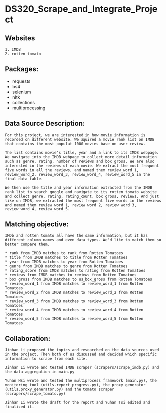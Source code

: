# DS320_Scrape_and_Integrate_Project

## Websites 
    1. IMDB 
    2. rotten tomato 

## Packages: 
* requests 
* bs4 
* selenium 
* nltk
* collections
* multiprocessing 

## Data Source Description: 

    For this project, we are interested in how movie information is recorded on different website. We aquired a movie rank list on IMDB that contains the most populat 1000 movies base on user review. 
    
    The list contains movie's title, year and a link to its IMDB webpage. We navigate into the IMDB webpage to collect more detail information such as genre, rating, number of reviews and box gross. We are also interested in the reviews of each movie. We extract the most frequent five words in all the reviews, and named them review_word_1, review_word_2, review_word_3, review_word_4, review_word_5 in the final data table. 

    We then use the title and year information extracted from the IMDB rank list to search google and navigate to its rotten tomato website and collect genre, rating, rating_count, box gross, reviews. And just like on IMDB, we extracted the most frequent five words in the reviews and named them review_word_1, review_word_2, review_word_3, review_word_4, review_word_5. 

## Matching objective: 

    IMDb and rotten tomato all have the same information, but it has different column names and even data types. We'd like to match them so better compare them. 

    * rank from IMDB matches to rank from Rotten Tomatoes
    * title from IMDB matches to title from Rotten Tomatoes
    * year from IMDB matches to year from Rotten Tomatoes
    * genre from IMDB matches to genre from Rotten Tomatoes
    * rating_score from IMDB matches to rating from Rotten Tomatoes
    * reviews from IMDB matches to reviews from Rotten Tomatoes
    * box gross from IMDB matches to us_box_gross from Rotten Tomatoes
    * review_word_1 from IMDB matches to review_word_1 from Rotten Tomatoes
    * review_word_2 from IMDB matches to review_word_2 from Rotten Tomatoes
    * review_word_3 from IMDB matches to review_word_3 from Rotten Tomatoes
    * review_word_4 from IMDB matches to review_word_4 from Rotten Tomatoes
    * review_word_5 from IMDB matches to review_word_5 from Rotten Tomatoes

## Collaboration: 

    Jinhan Li proposed the topics and researched on the data sources used in the project. Then both of us discussed and decided which specific information to scrape from each site. 
    
    Jinhan Li wrote and tested IMDB scraper (scrapers/scrape_imdb.py) and the data aggregation in main.py

    Yuhan Hsi wrote and tested the multiprocess framework (main.py), the monitoring tool (utils.report_progress.py), the proxy generator (utils.proxy_generator.py) and the tomato scraper (scrapers/scrape_tomato.py)
        
    Jinhan Li wrote the draft for the report and Yuhan Tsi edited and finalized it.

